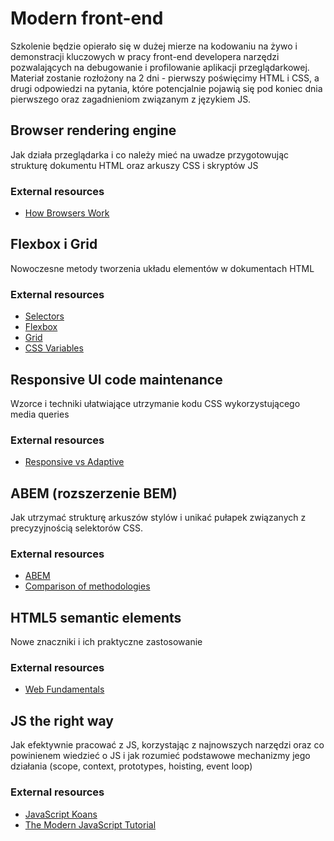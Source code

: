# Modern front-end

Szkolenie będzie opierało się w dużej mierze na kodowaniu na żywo i demonstracji kluczowych w pracy front-end developera narzędzi pozwalających na debugowanie i profilowanie aplikacji przeglądarkowej. Materiał zostanie rozłożony na 2 dni - pierwszy poświęcimy HTML i CSS, a drugi odpowiedzi na pytania, które potencjalnie pojawią się pod koniec dnia pierwszego oraz zagadnieniom związanym z językiem JS.

## Browser rendering engine

Jak działa przeglądarka i co należy mieć na uwadze przygotowując strukturę dokumentu HTML oraz arkuszy CSS i skryptów JS

### External resources

- [How Browsers Work](https://www.html5rocks.com/en/tutorials/internals/howbrowserswork/)

## Flexbox i Grid

Nowoczesne metody tworzenia układu elementów w dokumentach HTML

### External resources

- [Selectors](https://flukeout.github.io/)
- [Flexbox](https://flexboxfroggy.com/)
- [Grid](https://cssgridgarden.com/)
- [CSS Variables](https://blog.logrocket.com/how-to-create-better-themes-with-css-variables-5a3744105c74/)

## Responsive UI code maintenance

Wzorce i techniki ułatwiające utrzymanie kodu CSS wykorzystującego media queries

### External resources

- [Responsive vs Adaptive](http://fredericgonzalo.com/en/2017/03/01/understanding-the-difference-between-mobile-first-adaptive-and-responsive-design/)

## ABEM (rozszerzenie BEM)

Jak utrzymać strukturę arkuszów stylów i unikać pułapek związanych z precyzyjnością selektorów CSS.

### External resources

- [ABEM](https://css-tricks.com/abem-useful-adaptation-bem/)
- [Comparison of methodologies](https://clubmate.fi/oocss-acss-bem-smacss-what-are-they-what-should-i-use/)

## HTML5 semantic elements

Nowe znaczniki i ich praktyczne zastosowanie

### External resources

- [Web Fundamentals](https://developers.google.com/web/fundamentals/)

## JS the right way

Jak efektywnie pracować z JS, korzystając z najnowszych narzędzi oraz co powinienem wiedzieć o JS i jak rozumieć podstawowe mechanizmy jego działania (scope, context, prototypes, hoisting, event loop)

### External resources

- [JavaScript Koans](https://github.com/liammclennan/JavaScript-Koans)
- [The Modern JavaScript Tutorial](http://javascript.info/)
